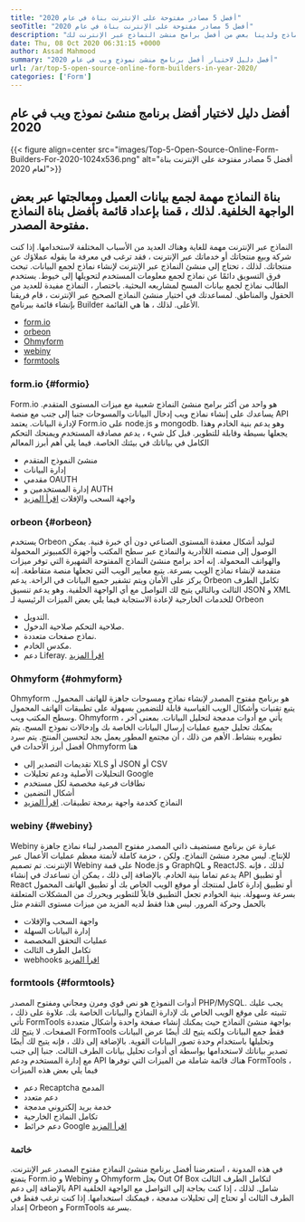 ```yaml
---
title: "أفضل 5 مصادر مفتوحة على الإنترنت بناة في عام 2020" 
seoTitle: "أفضل 5 مصادر مفتوحة على الإنترنت بناة في عام 2020" 
description: "لقد مر فريقنا بقائمة واسعة من أدوات منشئ النماذج ولدينا بعض من أفضل برامج منشئ النماذج عبر الإنترنت لك." 
date: Thu, 08 Oct 2020 06:31:15 +0000
author: Assad Mahmood
summary: "أفضل دليل لاختيار أفضل برنامج منشئ نموذج ويب في عام 2020" 
url: /ar/top-5-open-source-online-form-builders-in-year-2020/
categories: ['Form']
---
```


## أفضل دليل لاختيار أفضل برنامج منشئ نموذج ويب في عام 2020

{{< figure align=center src="images/Top-5-Open-Source-Online-Form-Builders-For-2020-1024x536.png" alt="أفضل 5 مصادر مفتوحة على الإنترنت بناة لعام 2020">}}


## بناة النماذج مهمة لجمع بيانات العميل ومعالجتها عبر بعض الواجهة الخلفية. لذلك ، قمنا بإعداد قائمة بأفضل بناة النماذج مفتوحة المصدر.
النماذج عبر الإنترنت مهمة للغاية وهناك العديد من الأسباب المختلفة لاستخدامها. إذا كنت شركة وبيع منتجاتك أو خدماتك عبر الإنترنت ، فقد ترغب في معرفة ما يقوله عملاؤك عن منتجاتك. لذلك ، تحتاج إلى منشئ النماذج عبر الإنترنت لإنشاء نماذج لجمع البيانات.
تبحث فرق التسويق دائمًا عن نماذج لجمع معلومات المستخدم لتحويلها إلى خيوط. يستخدم الطالب نماذج لجمع بيانات المسح لمشاريعه البحثية. باختصار ، النماذج مفيدة للعديد من الحقول والمناطق.
لمساعدتك في اختيار منشئ النماذج الصحيح عبر الإنترنت ، قام فريقنا بإنشاء قائمة ببرنامج Builder الأعلى. لذلك ، ها هي القائمة.
  * [form.io][1]
  * [orbeon][2]
  * [Ohmyform][3]
  * [webiny][4]
  * [formtools][5]


###  **form.io**  {#formio}

Form.io هو واحد من أكثر برامج منشئ النماذج شعبية مع ميزات المستوى المتقدم. يساعدك على إنشاء نماذج ويب إدخال البيانات والمسوحات جنبا إلى جنب مع منصة API لإدارة البيانات.
يعتمد Form.io على node.js و mongodb. وهو يدعم بنية الخادم وهذا يجعلها بسيطة وقابلة للتطوير. قبل كل شيء ، يدعم مصادقة المستخدم ويمنحك التحكم الكامل في بياناتك في بيئتك الخاصة.
فيما يلي أهم أبرز المعالم
  * منشئ النموذج المتقدم
  * إدارة البيانات
  * مقدمي OAUTH
  * إدارة المستخدمين و AUTH
  * واجهة السحب والإفلات
    [اقرأ المزيد][6]


###  **orbeon**  {#orbeon}

يستخدم Orbeon لتوليد أشكال معقدة المستوى الصناعي دون أي خبرة فنية. يمكن الوصول إلى منصته اللاأدرية والنماذج عبر سطح المكتب وأجهزة الكمبيوتر المحمولة والهواتف المحمولة.
إنه أحد برامج منشئ النماذج المفتوحة الشهيرة التي توفر ميزات متقدمة لإنشاء نماذج الويب بسرعة. يتبع معايير الويب التي تجعلها منصة متقاطعة. إنه يركز على الأمان ويتم تشفير جميع البيانات في الراحة.
يدعم Orbeon تكامل الطرف الثالث وبالتالي يتيح لك التواصل مع أي الواجهة الخلفية. وهو يدعم تنسيق JSON و XML للخدمات الخارجية لإعادة الاستجابة
فيما يلي بعض الميزات الرئيسية لـ Orbeon
  * التدويل.
  * صلاحية التحكم صلاحية الدخول.
  * نماذج صفحات متعددة.
  * مكدس الخادم.
  * دعم Liferay.
    [اقرأ المزيد][7]


###  **Ohmyform**  {#ohmyform}

Ohmyform هو برنامج مفتوح المصدر لإنشاء نماذج ومسوحات جاهزة للهاتف المحمول. يتبع تقنيات وأشكال الويب القياسية قابلة للتضمين بسهولة على تطبيقات الهاتف المحمول وسطح المكتب ويب.
Ohmyform يأتي مع أدوات مدمجة لتحليل البيانات. بمعنى آخر ، يمكنك تحليل جميع عمليات إرسال البيانات الخاصة بك وإدخالات نموذج المسح. يتم تطويره بنشاط. الأهم من ذلك ، أن مجتمع المطور يعمل بجد لتحسين المنتج.
يتم سرد أفضل أبرز الأحداث في Ohmyform هنا
  * تقديمات التصدير إلى XLS أو JSON أو CSV
  * التحليلات الأصلية ودعم تحليلات Google
  * نطاقات فرعية مخصصة لكل مستخدم
  * أشكال التضمين
  * النماذج كخدمة واجهة برمجة تطبيقات.
    [اقرأ المزيد][8]


###  **webiny**  {#webiny}

Webiny عبارة عن برنامج مستضيف ذاتي المصدر مفتوح المصدر لبناء نماذج جاهزة للإنتاج. ليس مجرد منشئ النماذج. ولكن ، حزمة كاملة لأتمتة معظم عمليات الأعمال عبر الإنترنت.
تم تصميم Webiny على قمة Node.js و GraphQL و ReactJS. لذلك ، فإنه يدعم تماما بنية الخادم. بالإضافة إلى ذلك ، يمكن أن تساعدك في إنشاء API أو تطبيق React أو تطبيق إدارة كامل لمنتجك أو موقع الويب الخاص بك أو تطبيق الهاتف المحمول بسرعة وسهولة.
بنية الخوادم تجعل التطبيق قابلاً للتطوير ويحررك من المشكلات المتعلقة بالحمل وحركة المرور. ليس هذا فقط لديه المزيد من ميزات مستوى التقدم مثل
  * واجهة السحب والإفلات
  * إدارة البيانات السهلة
  * عمليات التحقق المخصصة
  * تكامل الطرف الثالث
  * webhooks
    [اقرأ المزيد][9]


###  **formtools**  {#formtools}

أدوات النموذج هو نص قوي ومرن ومجاني ومفتوح المصدر PHP/MySQL. يجب عليك تثبيته على موقع الويب الخاص بك لإدارة النماذج والبيانات الخاصة بك. علاوة على ذلك ، تأتي FormTools بواجهة منشئ النماذج حيث يمكنك إنشاء صفحة واحدة وأشكال متعددة الصفحات.
لا يتيح لك FormTools فقط جمع البيانات ولكنه يتيح لك أيضًا عرض البيانات وتحليلها باستخدام وحدة تصور البيانات القوية. بالإضافة إلى ذلك ، فإنه يتيح لك أيضًا تصدير بياناتك لاستخدامها بواسطة أي أدوات تحليل بيانات الطرف الثالث.
جنبا إلى جنب مع إدارة المستخدم ودعم API هناك قائمة شاملة من الميزات التي توفرها FormTools ، فيما يلي بعض هذه الميزات
  * دعم Recaptcha المدمج
  * دعم متعدد
  * خدمة بريد إلكتروني مدمجة
  * تكامل النماذج الخارجية
  * دعم خرائط Google
    [اقرأ المزيد][10]

### خاتمة
في هذه المدونة ، استعرضنا أفضل برنامج منشئ النماذج مفتوح المصدر عبر الإنترنت. يتمتع Form.io و Webiny و Ohmyform بحل Out Of Box لتكامل الطرف الثالث بالإضافة إلى دعم API شامل. لذلك ، إذا كنت بحاجة إلى التواصل مع الواجهة الخلفية الطرف الثالث أو تحتاج إلى تحليلات مدمجة ، فيمكنك استخدامها. إذا كنت ترغب فقط في إعداد Orbeon و FormTools بسرعة.



 [1]: #formio
 [2]: #orbeon
 [3]: #ohmyform
 [4]: #webiny
 [5]: #formtools
 [6]: https://products.containerize.com/form/formio
 [7]: https://products.containerize.com/form/orbeon
 [8]: https://products.containerize.com/form/ohmyform
 [9]: https://products.containerize.com/form/webiny
 [10]: https://products.containerize.com/form/formtools
